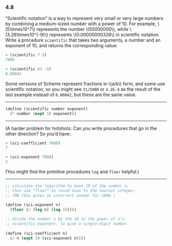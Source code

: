 ### 4.8

“Scientific notation” is a way to represent very small or very large numbers by combining a medium-sized number with a power of 10. For example, \\(5\times10^7\\) represents the number \\(50000000\\), while \\(3.26\times10^{-9}\\) represents \\(0.00000000326\\) in scientific notation. Write a procedure `scientific` that takes two arguments, a number and an exponent of 10, and returns the corresponding value:

~~~ scheme
> (scientific 7 3)
7000

> (scientific 42 -5)
0.00042
~~~

Some versions of Scheme represent fractions in \\(a/b\\) form, and some use scientific notation, so you might see `21/5000` or `4.2E-4` as the result of the last example instead of `0.00042`, but these are the same value.

***

~~~ scheme
(define (scientific number exponent)
  (* number (expt 10 exponent))
~~~

***

(A harder problem for hotshots: Can you write procedures that go in the other direction? So you’d have:

~~~ scheme
> (sci-coefficient 7000)
7

> (sci-exponent 7000)
3
~~~

(You might find the primitive procedures `log` and `floor` helpful.)

***

~~~ scheme
;; calculate the logarithm to base 10 of the number n,
;; then use “floor” to round down to the nearest integer.
;; (NB this gives an incorrect answer for 1000.)

(define (sci-exponent n)
  (floor (/ (log n) (log 10))))
  
;; divide the number n by the 10 to the power of n’s
;; scientific exponent, to give a single-digit number.
  
(define (sci-coefficient n)
  (/ n (expt 10 (sci-exponent n))))
~~~
